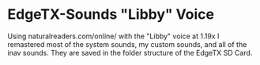 # EdgeTX-Sounds "Libby" Voice
Using naturalreaders.com/online/ with the "Libby" voice at 1.19x I remastered most of the system sounds, my custom sounds, and all of the inav sounds.
They are saved in the folder structure of the EdgeTX SD Card.
